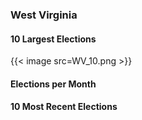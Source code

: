### West Virginia

#### 10 Largest Elections
{{< image src=WV_10.png >}}

#### Elections per Month

#### 10 Most Recent Elections

